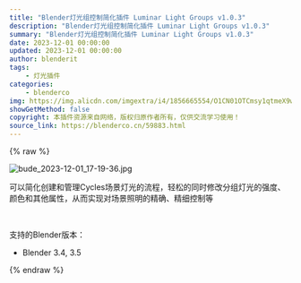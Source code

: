 ```yaml
---
title: "Blender灯光组控制简化插件 Luminar Light Groups v1.0.3"
description: "Blender灯光组控制简化插件 Luminar Light Groups v1.0.3"
summary: "Blender灯光组控制简化插件 Luminar Light Groups v1.0.3"
date: 2023-12-01 00:00:00
updated: 2023-12-01 00:00:00
author: blenderit
tags: 
    - 灯光插件
categories:
    - blenderco
img: https://img.alicdn.com/imgextra/i4/1856665554/O1CN01OTCmsy1qtmeX9wy6x_!!1856665554.jpg
showGetMethod: false
copyright: 本插件资源来自网络，版权归原作者所有，仅供交流学习使用！
source_link: https://blenderco.cn/59883.html
---
```


{% raw %}
<p><img class="aligncenter" src="https://img.alicdn.com/imgextra/i4/1856665554/O1CN01OTCmsy1qtmeX9wy6x_!!1856665554.jpg" alt="bude_2023-12-01_17-19-36.jpg"></p><p>可以简化创建和管理Cycles场景灯光的流程，轻松的同时修改分组灯光的强度、颜色和其他属性，从而实现对场景照明的精确、精细控制等</p><p> </p><p>支持的Blender版本：</p><ul>
<li>Blender 3.4, 3.5</li>
</ul>
<div style="display: none">blenderco</div>
{% endraw %}